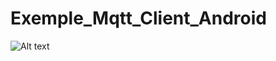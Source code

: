 # Exemple_Mqtt_Client_Android

![Alt text](https://thumbs.gfycat.com/ThickDistinctDunnart-size_restricted.gif?raw=true "Title")
